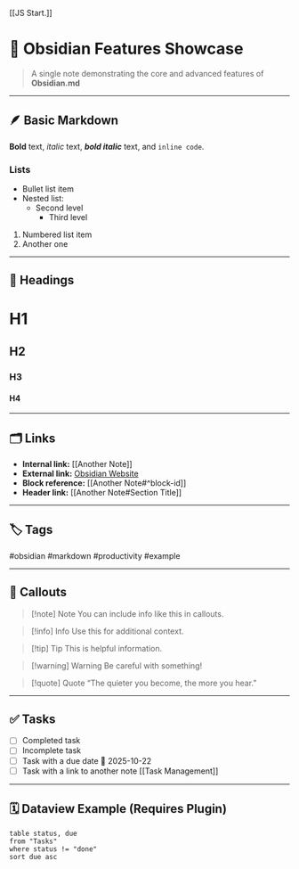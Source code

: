 [[JS Start.]]
# 🧭 Obsidian Features Showcase
> A single note demonstrating the core and advanced features of **Obsidian.md**

---

## 🪶 Basic Markdown

**Bold** text, *italic* text, ***bold italic*** text, and `inline code`.

### Lists

- Bullet list item
- Nested list:
  - Second level
    - Third level

1. Numbered list item
2. Another one

---

## 📌 Headings

# H1
## H2
### H3
#### H4

---

## 🗂 Links

- **Internal link:** [[Another Note]]
- **External link:** [Obsidian Website](https://obsidian.md)
- **Block reference:** [[Another Note#^block-id]]
- **Header link:** [[Another Note#Section Title]]

---

## 🏷 Tags

#obsidian #markdown #productivity #example

---

## 💬 Callouts

> [!note] Note
> You can include info like this in callouts.

> [!info] Info
> Use this for additional context.

> [!tip] Tip
> This is helpful information.

> [!warning] Warning
> Be careful with something!

> [!quote] Quote
> “The quieter you become, the more you hear.”

---

## ✅ Tasks

- [ ] Completed task
- [ ] Incomplete task
- [ ] Task with a due date 📅 2025-10-22
- [ ] Task with a link to another note [[Task Management]]

---

## 🗓 Dataview Example (Requires Plugin)

```dataview
table status, due
from "Tasks"
where status != "done"
sort due asc
